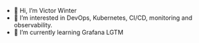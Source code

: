 - 👋 Hi, I’m Victor Winter
- 👀 I’m interested in DevOps, Kubernetes, CI/CD, monitoring and observability.
- 🌱 I’m currently learning Grafana LGTM

